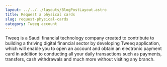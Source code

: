 ```yaml
---
layout: ../../../layouts/BlogPostLayout.astro
title: Request a physical cards
slug: request-physical-cards
category: Tweeq account
---
```

Tweeq is a Saudi financial technology company created to contribute to building a thriving digital financial sector by developing Tweeq application, which will enable you to open an account and obtain an electronic payment card in addition to conducting all your daily transactions such as payments, transfers, cash withdrawals and much more without visiting any branch.